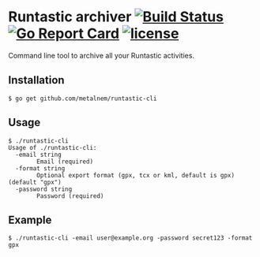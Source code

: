 # Runtastic archiver [![Build Status](https://travis-ci.org/Metalnem/runtastic-cli.svg?branch=master)](https://travis-ci.org/Metalnem/runtastic-cli) [![Go Report Card](https://goreportcard.com/badge/github.com/metalnem/runtastic-cli)](https://goreportcard.com/report/github.com/metalnem/runtastic-cli) [![license](https://img.shields.io/badge/license-MIT-blue.svg?style=flat)](https://raw.githubusercontent.com/metalnem/runtastic-cli/master/LICENSE)
Command line tool to archive all your Runtastic activities.

## Installation

```
$ go get github.com/metalnem/runtastic-cli
```

## Usage

```
$ ./runtastic-cli
Usage of ./runtastic-cli:
  -email string
    	Email (required)
  -format string
    	Optional export format (gpx, tcx or kml, default is gpx) (default "gpx")
  -password string
    	Password (required)
```

## Example

```
$ ./runtastic-cli -email user@example.org -password secret123 -format gpx
```
